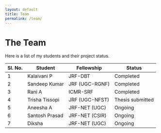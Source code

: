 ```yaml
---
layout: default
title: Team
permalink: /team/
---
```


# The Team

Here is a list of my students and their project status.

| Sl. No. | Student | Fellowship | Status |
|---------|---------|------------|-----------------|
| 1       | Kalaivani P | JRF-DBT | Completed |
| 2       | Sandeep Kumar | JRF (UGC-RGNF) | Completed |
| 3       | Rani A | ICMR-SRF | Completed |
| 4       | Trisha Tissopi | JRF (UGC-NFST) | Thesis submitted |
| 5       | Aneesha A | JRF-NET (UGC) | Ongoing |
| 6       | Santosh Prasad | JRF-NET (CSIR) | Ongoing |
| 7       | Diksha | JRF-NET (UGC) | Ongoing |